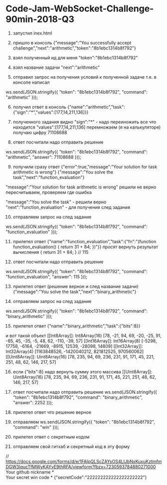 # Code-Jam-WebSocket-Challenge-90min-2018-Q3

1. запустил inex.html

2. пришло в консоль
{"message":"You successfully accept challenge","next":"arithmetic","token":"8b1ebc1314b8f792"}

3. взял полученный ид для меня "token":"8b1ebc1314b8f792"
4. взял название задачи "next":"arithmetic"

5. отправил запрос на получения условий к полученной задаче
т.е. в консоле написал

ws.send(JSON.stringify({
  "token": "8b1ebc1314b8f792", 
  "command": "arithmetic"
}));

6. получил ответ в консоль 
{"name":"arithmetic","task":{"sign":"*","values":[177,14,211,136]}}

7. полученного задания видно "sign":"*" - надо переиножить все что
находится "values":[177,14,211,136]
перемножаем (я на калькуляторе) получаю цифру  71108688

8. ответ посчитали надо отправить решение

ws.send(JSON.stringify({
  "token": "8b1ebc1314b8f792", 
  "command": "arithmetic",
  "answer": 71108688
}));

9. получили сразу ответ 
{"error":true,"message":"Your solution for task arithmetic is wrong"}
{"message":"You solve the task","next":"function_evaluation"}

"message":"Your solution for task arithmetic is wrong" решили не верно
пересчитываем, проверяем где ошибка

"message":"You solve the task" - решили верно
"next":"function_evaluation" - для получения след задания

10. отправляем запрос на след задание

ws.send(JSON.stringify({
  "token": "8b1ebc1314b8f792", 
  "command": "function_evaluation"
}));


11. прилетел ответ
{"name":"function_evaluation","task":{"fn":"(function function_evaluation() { return 31 + 84; })"}}
просят вернуть результат вычисления { return 31 + 84; } // 115

12. ответ посчитали надо отправить решение

ws.send(JSON.stringify({
  "token": "8b1ebc1314b8f792", 
  "command": "function_evaluation",
  "answer": 115
}));

13. прилетел ответ (решение верное и след название задачи)
{"message":"You solve the task","next":"binary_arithmetic"}

14. отправляем запрос на след задание

ws.send(JSON.stringify({
  "token": "8b1ebc1314b8f792", 
  "command": "binary_arithmetic"
}));

15. прилетел ответ 
{"name":"binary_arithmetic","task":{"bits":8}}

и вот такой объект
	[[Int8Array]]: Int8Array(16) [78, -21, 94, 69, -20, -25, 91, -85, 45, -35, -5, 48, 62, -110, -39, 57]
	[[Int16Array]]: Int16Array(8) [-5298, 17758, -6164, -21669, -8915, 12539, -28098, 14809]
	[[Int32Array]]: Int32Array(4) [1163848526, -1420040212, 821812525, 970560062]
	[[Uint8Array]]: Uint8Array(16) [78, 235, 94, 69, 236, 231, 91, 171, 45, 221, 251, 48, 62, 146, 217, 57]


16. если {"bits":8} надо вернуть сумму этого массива
[[Uint8Array]]: Uint8Array(16) [78, 235, 94, 69, 236, 231, 91, 171, 45, 221, 251, 48, 62, 146, 217, 57]

17. ответ посчитали надо отправить решение
  ws.send(JSON.stringify({
    "token": "8b1ebc1314b8f792", 
    "command": "binary_arithmetic",
    "answer": 2252
  }));

18. прилетел ответ что решение верное
19. отправляем
  ws.send(JSON.stringify({
    "token": "8b1ebc1314b8f792", 
    "command": "win"
  }));
20. прилетел ответ с секретным кодом  

21. отправляем свой гитхаб и секретный код в эту форму

// https://docs.google.com/forms/d/e/1FAIpQLScZAYsOS4LIJbNxKuxuKztmfmDGW3lqucTfMWyKAYvE9thRFA/viewform?fbzx=7230593784880271000
Your github nickname *	
Your secret win code *  {"secretCode":"222222222222222222222"}
